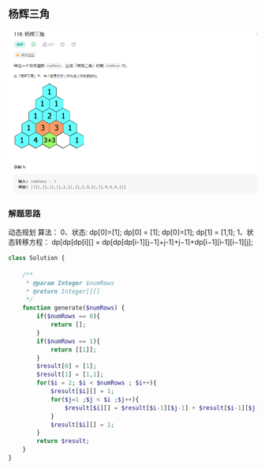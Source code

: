 ## 杨辉三角

![img.png](../../../images/杨辉三角.png)

### 解题思路

动态规划
算法： 0、状态: dp[0]=[1];
dp[0] = [1];
dp[0]=[1];
dp[1] = [1,1];
1、状态转移方程：
dp[dp[dp[i][] = dp[dp[dp[i-1][j−1]+j-1]+j−1]+dp[i−1][i-1][i−1][j];

```php 
class Solution {

    /**
     * @param Integer $numRows
     * @return Integer[][]
     */
    function generate($numRows) {
        if($numRows == 0){
            return [];
        }
        if($numRows == 1){
            return [[1]];
        }
        $result[0] = [1];
        $result[1] = [1,1];
        for($i = 2; $i < $numRows ; $i++){
            $result[$i][] = 1; 
            for($j=1 ;$j < $i ;$j++){
                $result[$i][] = $result[$i-1][$j-1] + $result[$i-1][$j];
            }
            $result[$i][] = 1;
        }
        return $result;
    }
}
```